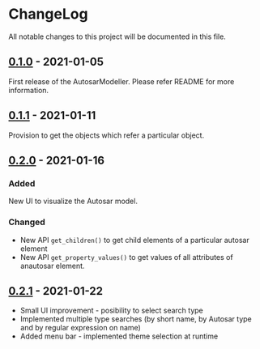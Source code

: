 # ChangeLog
All notable changes to this project will be documented in this file.

## [0.1.0]() - 2021-01-05
First release of the AutosarModeller. Please refer README for more information.

## [0.1.1]() - 2021-01-11
Provision to get the objects which refer a particular object.

## [0.2.0]() - 2021-01-16
### Added
New UI to visualize the Autosar model.
### Changed
- New API `get_children()` to get child elements of a particular autosar element
- New API `get_property_values()` to get values of all attributes of anautosar element.
## [0.2.1]() - 2021-01-22
- Small UI improvement - posibility to select search type
- Implemented multiple type searches (by short name, by Autosar type and by regular expression on name)
- Added menu bar - implemented theme selection at runtime